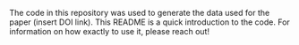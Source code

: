 The code in this repository was used to generate the data used for the paper (insert DOI link). 
This README is a quick introduction to the code. For information on how exactly to use it, please reach out!
